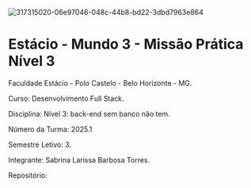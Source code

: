 ![317315020-06e97046-048c-44b8-bd22-3dbd7963e864](https://github.com/user-attachments/assets/444e3177-f80e-41f5-bb3a-a4cadfeb1fa2)

<h1>Estácio - Mundo 3 - Missão Prática  Nível 3</h1>



Faculdade Estácio - Polo Castelo - Belo Horizonte - MG.
 
Curso: Desenvolvimento Full Stack.
 
Disciplina: Nível 3: back-end sem banco não tem.
 
Número da Turma: 2025.1
 
Semestre Letivo: 3.

Integrante: Sabrina Larissa Barbosa Torres.

Repositório: 

